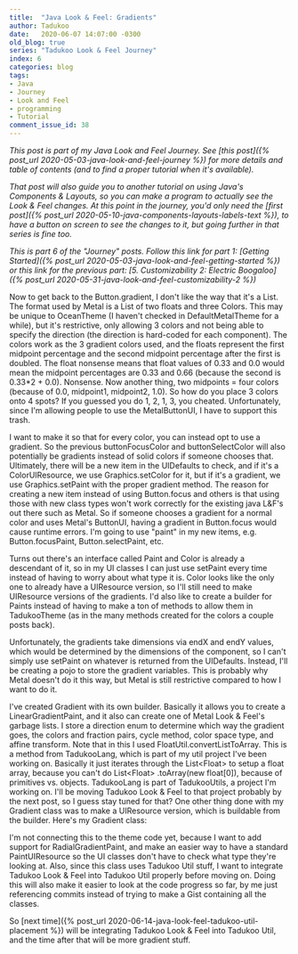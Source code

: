 ```yaml
---
title:  "Java Look & Feel: Gradients"
author: Tadukoo
date:   2020-06-07 14:07:00 -0300
old_blog: true
series: "Tadukoo Look & Feel Journey"
index: 6
categories: blog
tags: 
- Java
- Journey
- Look and Feel
- programming
- Tutorial
comment_issue_id: 38
---
```

*This post is part of my Java Look and Feel Journey. See [this post]({% post_url 2020-05-03-java-look-and-feel-journey %}) for more details and table of contents (and to find a proper tutorial when it's available).*

*That post will also guide you to another tutorial on using Java's Components & Layouts, so you can make a program to actually see the Look & Feel changes. At this point in the journey, you'd only need the 
[first post]({% post_url 2020-05-10-java-components-layouts-labels-text %}), to have a button on screen to see the changes to it, but going further in that series is fine too.*

*This is part 6 of the "Journey" posts. Follow this link for part 1: [Getting Started]({% post_url 2020-05-03-java-look-and-feel-getting-started %}) or this link for the previous part: 
[5. Customizability 2: Electric Boogaloo]({% post_url 2020-05-31-java-look-and-feel-customizability-2 %})*

Now to get back to the Button.gradient, I don't like the way that it's a List. The format used by Metal is a List of two floats and three Colors. This may be unique to OceanTheme (I haven't checked in DefaultMetalTheme 
for a while), but it's restrictive, only allowing 3 colors and not being able to specify the direction (the direction is hard-coded for each component). The colors work as the 3 gradient colors used, and the floats 
represent the first midpoint percentage and the second midpoint percentage after the first is doubled. The float nonsense means that float values of 0.33 and 0.0 would mean the midpoint percentages are 0.33 and 0.66 
(because the second is 0.33*2 + 0.0). Nonsense. Now another thing, two midpoints = four colors (because of 0.0, midpoint1, midpoint2, 1.0). So how do you place 3 colors onto 4 spots? If you guessed you do 1, 2, 1, 3, 
you cheated. Unfortunately, since I'm allowing people to use the MetalButtonUI, I have to support this trash.

I want to make it so that for every color, you can instead opt to use a gradient. So the previous buttonFocusColor and buttonSelectColor will also potentially be gradients instead of solid colors if someone chooses that. 
Ultimately, there will be a new item in the UIDefaults to check, and if it's a ColorUIResource, we use Graphics.setColor for it, but if it's a gradient, we use Graphics.setPaint with the proper gradient method. The 
reason for creating a new item instead of using Button.focus and others is that using those with new class types won't work correctly for the existing java L&F's out there such as Metal. So if someone chooses a 
gradient for a normal color and uses Metal's ButtonUI, having a gradient in Button.focus would cause runtime errors. I'm going to use "paint" in my new items, e.g. Button.focusPaint, Button.selectPaint, etc.

Turns out there's an interface called Paint and Color is already a descendant of it, so in my UI classes I can just use setPaint every time instead of having to worry about what type it is. Color looks like the only one 
to already have a UIResource version, so I'll still need to make UIResource versions of the gradients. I'd also like to create a builder for Paints instead of having to make a ton of methods to allow them in TadukooTheme 
(as in the many methods created for the colors a couple posts back).

Unfortunately, the gradients take dimensions via endX and endY values, which would be determined by the dimensions of the component, so I can't simply use setPaint on whatever is returned from the UIDefaults. Instead, 
I'll be creating a pojo to store the gradient variables. This is probably why Metal doesn't do it this way, but Metal is still restrictive compared to how I want to do it.

I've created Gradient with its own builder. Basically it allows you to create a LinearGradientPaint, and it also can create one of Metal Look & Feel's garbage lists. I store a direction enum to determine which way 
the gradient goes, the colors and fraction pairs, cycle method, color space type, and affine transform. Note that in this I used FloatUtil.convertListToArray. This is a method from TadukooLang, which is part of my util 
project I've been working on. Basically it just iterates through the List&lt;Float&gt; to setup a float array, because you can't do List&lt;Float&gt; .toArray(new float[0]), because of primitives vs. objects. 
TadukooLang is part of TadukooUtils, a project I'm working on. I'll be moving Tadukoo Look & Feel to that project probably by the next post, so I guess stay tuned for that? One other thing done with my Gradient 
class was to make a UIResource version, which is buildable from the builder. Here's my Gradient class:

<script src="https://gist.github.com/Tadukoo/62d99507c170e539a5fcd02650eed224.js"></script>

I'm not connecting this to the theme code yet, because I want to add support for RadialGradientPaint, and make an easier way to have a standard PaintUIResource so the UI classes don't have to check what type they're 
looking at. Also, since this class uses Tadukoo Util stuff, I want to integrate Tadukoo Look & Feel into Tadukoo Util properly before moving on. Doing this will also make it easier to look at the code progress so far, 
by me just referencing commits instead of trying to make a Gist containing all the classes.

So [next time]({% post_url 2020-06-14-java-look-feel-tadukoo-util-placement %}) will be integrating Tadukoo Look & Feel into Tadukoo Util, and the time after that will be more gradient stuff.
